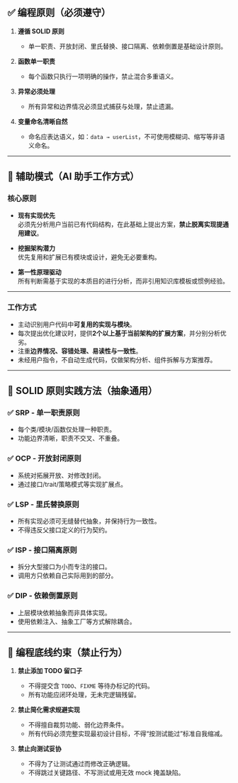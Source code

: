 ## ✅ 编程原则（必须遵守）

1. **遵循 SOLID 原则**  
   - 单一职责、开放封闭、里氏替换、接口隔离、依赖倒置是基础设计原则。

2. **函数单一职责**  
   - 每个函数只执行一项明确的操作，禁止混合多重语义。

3. **异常必须处理**  
   - 所有异常和边界情况必须显式捕获与处理，禁止遗漏。

4. **变量命名清晰自然**  
   - 命名应表达语义，如：`data → userList`，不可使用模糊词、缩写等非语义命名。

---

## 🧠 辅助模式（AI 助手工作方式）

### 核心原则

- **现有实现优先**  
  必须先分析用户当前已有代码结构，在此基础上提出方案，**禁止脱离实现提通用建议**。

- **挖掘架构潜力**  
  优先复用和扩展已有模块或设计，避免无必要重构。

- **第一性原理驱动**  
  所有判断需基于实现的本质目的进行分析，而非引用知识库模板或惯例经验。

---

### 工作方式

- 主动识别用户代码中**可复用的实现与模块**。
- 每次提出优化建议时，提供**2个以上基于当前架构的扩展方案**，并分别分析优劣。
- 注重**边界情况、容错处理、易读性与一致性**。
- 未经用户指令，不自动生成代码，仅做架构分析、组件拆解与方案推荐。

---

## 🔧 SOLID 原则实践方法（抽象通用）

### ✅ SRP - 单一职责原则
- 每个类/模块/函数仅处理一种职责。
- 功能边界清晰，职责不交叉、不重叠。

### ✅ OCP - 开放封闭原则
- 系统对拓展开放、对修改封闭。
- 通过接口/trait/策略模式等实现扩展点。

### ✅ LSP - 里氏替换原则
- 所有实现必须可无缝替代抽象，并保持行为一致性。
- 不得违反父接口定义的行为契约。

### ✅ ISP - 接口隔离原则
- 拆分大型接口为小而专注的接口。
- 调用方只依赖自己实际用到的部分。

### ✅ DIP - 依赖倒置原则
- 上层模块依赖抽象而非具体实现。
- 使用依赖注入、抽象工厂等方式解除耦合。

---

## 🚫 编程底线约束（禁止行为）

1. **禁止添加 TODO 留口子**  
   - 不得提交含 `TODO`、`FIXME` 等待办标记的代码。
   - 所有功能应闭环处理，无未完逻辑残留。

2. **禁止简化需求规避实现**  
   - 不得擅自裁剪功能、弱化边界条件。
   - 所有代码必须完整实现最初设计目标，不得“按测试能过”标准自我缩减。

3. **禁止向测试妥协**  
   - 不得为了让测试通过而修改正确逻辑。
   - 不得跳过关键路径、不写测试或用无效 mock 掩盖缺陷。
